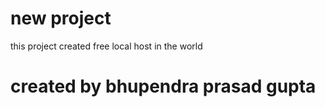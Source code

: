 # new project

this project created free local host in the world
# created by bhupendra prasad gupta
